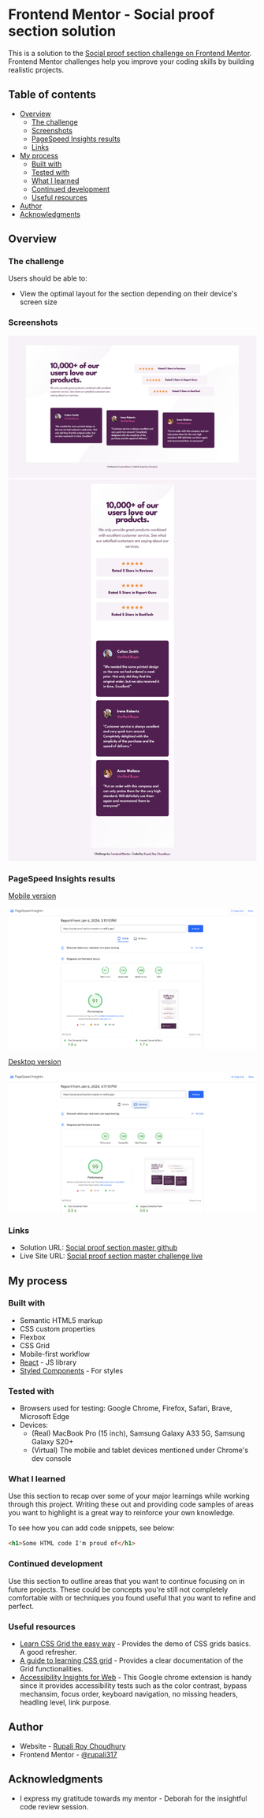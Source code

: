 # Frontend Mentor - Social proof section solution

This is a solution to the [Social proof section challenge on Frontend Mentor](https://www.frontendmentor.io/challenges/social-proof-section-6e0qTv_bA). Frontend Mentor challenges help you improve your coding skills by building realistic projects. 

## Table of contents

- [Overview](#overview)
  - [The challenge](#the-challenge)
  - [Screenshots](#screenshot)
  - [PageSpeed Insights results](#pagespeed-insights-results)
  - [Links](#links)
- [My process](#my-process)
  - [Built with](#built-with)
  - [Tested with](#tested-with)
  - [What I learned](#what-i-learned)
  - [Continued development](#continued-development)
  - [Useful resources](#useful-resources)
- [Author](#author)
- [Acknowledgments](#acknowledgments)

## Overview

### The challenge

Users should be able to:

- View the optimal layout for the section depending on their device's screen size

### Screenshots

![Social proof section master desktop](./public/images/Social-proof-section-master-desktop.png)
![Social proof section master mobile](./public/images/Social-proof-section-master-mobile.png)

### PageSpeed Insights results

[Mobile version](https://pagespeed.web.dev/analysis/https-social-proof-section-master-rc-netlify-app/xldzag2tuw?form_factor=mobile)

![PageSpeed insights mobile](./public/images/Page-speed-insights-mobile.png)

[Desktop version](https://pagespeed.web.dev/analysis/https-social-proof-section-master-rc-netlify-app/xldzag2tuw?form_factor=desktop)

![PageSpeed insights desktop](./public/images/Page-speed-insights-desktop.png)


### Links

- Solution URL: [Social proof section master github](https://github.com/rupali317/social-proof-section-master)
- Live Site URL: [Social proof section master challenge live](https://social-proof-section-master-rc.netlify.app/)

## My process

### Built with

- Semantic HTML5 markup
- CSS custom properties
- Flexbox
- CSS Grid
- Mobile-first workflow
- [React](https://reactjs.org/) - JS library
- [Styled Components](https://styled-components.com/) - For styles

### Tested with

- Browsers used for testing: Google Chrome, Firefox, Safari, Brave, Microsoft Edge
- Devices: 
  - (Real) MacBook Pro (15 inch), Samsung Galaxy A33 5G, Samsung Galaxy S20+
  - (Virtual) The mobile and tablet devices mentioned under Chrome's dev console

### What I learned

Use this section to recap over some of your major learnings while working through this project. Writing these out and providing code samples of areas you want to highlight is a great way to reinforce your own knowledge.

To see how you can add code snippets, see below:

```html
<h1>Some HTML code I'm proud of</h1>
```

### Continued development

Use this section to outline areas that you want to continue focusing on in future projects. These could be concepts you're still not completely comfortable with or techniques you found useful that you want to refine and perfect.


### Useful resources

- [Learn CSS Grid the easy way](https://www.youtube.com/watch?v=rg7Fvvl3taU&ab_channel=KevinPowell) - Provides the demo of CSS grids basics. A good refresher.
- [A guide to learning CSS grid](https://learncssgrid.com/) - Provides a clear documentation of the Grid functionalities.
- [Accessibility Insights for Web](https://chromewebstore.google.com/detail/accessibility-insights-fo/pbjjkligggfmakdaogkfomddhfmpjeni) - This Google chrome extension is handy since it provides accessibility tests such as the color contrast, bypass mechansim, focus order, keyboard navigation, no missing headers, headling level, link purpose.

## Author

- Website - [Rupali Roy Choudhury](https://www.linkedin.com/in/rupali-rc/)
- Frontend Mentor - [@rupali317](https://www.frontendmentor.io/profile/rupali317)

## Acknowledgments

- I express my gratitude towards my mentor - Deborah for the insightful code review session.